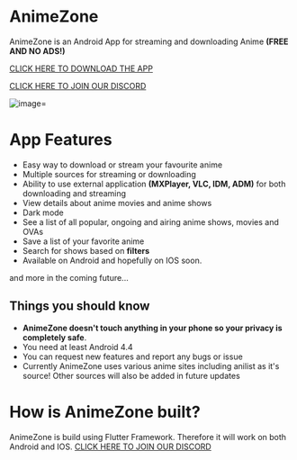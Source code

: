 # AnimeZone 

AnimeZone is an Android App for streaming and downloading Anime **(FREE AND NO ADS!)**

[CLICK HERE TO DOWNLOAD THE APP](https://github.com/spyderbibek/Anime-Zone/releases)

[CLICK HERE TO JOIN OUR DISCORD](https://discord.gg/YV4GSyr)

![image](https://user-images.githubusercontent.com/9642701/81381830-12038d80-912d-11ea-87c6-1b584fd55302.png)=

# App Features

* Easy way to download or stream your favourite anime
* Multiple sources for streaming or downloading
* Ability to use external application **(MXPlayer, VLC, IDM, ADM)** for both downloading and streaming
* View details about anime movies and anime shows
* Dark mode
* See a list of all popular, ongoing and airing anime shows, movies and OVAs
* Save a list of your favorite anime
* Search for shows based on **filters**
* Available on Android and hopefully on IOS soon.

and more in the coming future...


## Things you should know

* **AnimeZone doesn't touch anything in your phone so your privacy is completely safe**.
* You need at least Android 4.4
* You can request new features and report any bugs or issue
* Currently AnimeZone uses various anime sites including anilist as it's source! Other sources will also be added in future updates


# How is AnimeZone built?

AnimeZone is build using Flutter Framework. Therefore it will work on both Android and IOS.
[CLICK HERE TO JOIN OUR DISCORD](https://discord.gg/YV4GSyr)
